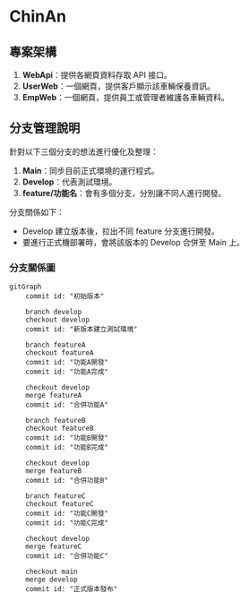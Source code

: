 # ChinAn
  
## 專案架構

1. **WebApi**：提供各網頁資料存取 API 接口。
2. **UserWeb**：一個網頁，提供客戶顯示該車輛保養資訊。
3. **EmpWeb**：一個網頁，提供員工或管理者維護各車輛資料。


## 分支管理說明

針對以下三個分支的想法進行優化及整理：

1. **Main**：同步目前正式環境的運行程式。
2. **Develop**：代表測試環境。
3. **feature/功能名**：會有多個分支，分別讓不同人進行開發。


分支關係如下：
- Develop 建立版本後，拉出不同 feature 分支進行開發。
- 要進行正式機部署時，會將該版本的 Develop 合併至 Main 上。

### 分支關係圖

```mermaid
gitGraph
    commit id: "初始版本"
    
    branch develop
    checkout develop
    commit id: "新版本建立測試環境"
    
    branch featureA
    checkout featureA
    commit id: "功能A開發"
    commit id: "功能A完成"
    
    checkout develop
    merge featureA
    commit id: "合併功能A"
    
    branch featureB
    checkout featureB
    commit id: "功能B開發"
    commit id: "功能B完成"
    
    checkout develop
    merge featureB
    commit id: "合併功能B"
    
    branch featureC
    checkout featureC
    commit id: "功能C開發"
    commit id: "功能C完成"
    
    checkout develop
    merge featureC
    commit id: "合併功能C"
    
    checkout main
    merge develop
    commit id: "正式版本發布"
```
